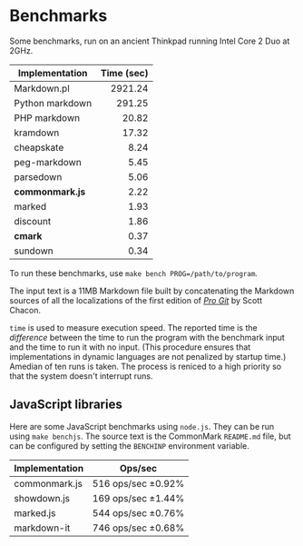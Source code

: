 # Benchmarks

Some benchmarks, run on an ancient Thinkpad running Intel Core 2 Duo at 2GHz.

|Implementation     |  Time (sec)|
|-------------------|-----------:|
| Markdown.pl       | 2921.24    |
| Python markdown   |  291.25    |
| PHP markdown      |   20.82    |
| kramdown          |   17.32    |
| cheapskate        |    8.24    |
| peg-markdown      |    5.45    |
| parsedown         |    5.06    |
| **commonmark.js** |    2.22    |
| marked            |    1.93    |
| discount          |    1.86    |
| **cmark**         |    0.37    |
| sundown           |    0.34    |


To run these benchmarks, use `make bench PROG=/path/to/program`.

The input text is a 11MB Markdown file built by concatenating the
Markdown sources of all the localizations of the first edition of
[*Pro Git*](https://github.com/progit/progit/tree/master/en) by Scott Chacon.

`time` is used to measure execution speed.  The reported
time is the *difference* between the time to run the program
with the benchmark input and the time to run it with no input.
(This procedure ensures that implementations in dynamic languages are
not penalized by startup time.) Amedian of ten runs is taken.  The
process is reniced to a high priority so that the system doesn't
interrupt runs.

## JavaScript libraries

Here are some JavaScript benchmarks using `node.js`.
They can be run using `make benchjs`.  The source text is
the CommonMark `README.md` file, but can be configured by
setting the `BENCHINP` environment variable.

Implementation  | Ops/sec
----------------|-------------------
commonmark.js   | 516 ops/sec ±0.92%
showdown.js     | 169 ops/sec ±1.44%
marked.js       | 544 ops/sec ±0.76%
markdown-it     | 746 ops/sec ±0.68%

